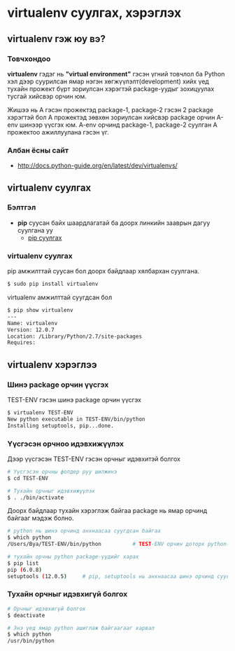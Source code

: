 # virtualenv суулгах, хэрэглэх

## virtualenv гэж юу вэ?

### Товчхондоо

**virtualenv** гэдэг нь **"virtual environment"** гэсэн үгний товчлол ба Python хэл дээр суурилсан ямар нэгэн хөгжүүлэлт(development) хийх үед тухайн прожект бүрт зориулсан хэрэгтэй package-уудыг зохицуулах тусгай хийсвэр орчин юм. 

Жишээ нь A гэсэн прожектэд package-1, package-2 гэсэн 2 package хэрэгтэй бол A прожектэд зөвхөн зориулсан хийсвэр package орчин A-env шинээр үүсгэх юм. A-env орчинд package-1, package-2 суулган A прожектоо ажиллуулана гэсэн үг.

### Албан ёсны сайт

* http://docs.python-guide.org/en/latest/dev/virtualenvs/

## virtualenv суулгах

### Бэлтгэл

* **pip** суусан байх шаардлагатай ба доорх линкийн зааврын дагуу суулгана уу
	* [pip суулгах](https://github.com/byam/it-articles/blob/master/pip-install.md)

### virtualenv суулгах

pip амжилттай суусан бол доорх байдлаар хялбархан суулгана.

```sh
$ sudo pip install virtualenv
```

virtualenv амжилттай суугдсан бол

```sh
$ pip show virtualenv
---
Name: virtualenv
Version: 12.0.7
Location: /Library/Python/2.7/site-packages
Requires:
```

## virtualenv хэрэглээ

### Шинэ package орчин үүсгэх

TEST-ENV гэсэн шинэ package орчин үүсгэх

```sh
$ virtualenv TEST-ENV
New python executable in TEST-ENV/bin/python
Installing setuptools, pip...done.
```

### Үүсгэсэн орчноо идэвхижүүлэх

Дээр үүсгэсэн TEST-ENV гэсэн орчныг идэвхитэй болгох

```sh
# Үүсгэсэн орчны фолдер руу шилжинэ
$ cd TEST-ENV

# Тухайн орчныг идэвхижүүлэх
$ . ./bin/activate
```

Доорх байдлаар тухайн хэрэглэж байгаа package нь ямар орчинд байгааг мэдэж болно.

```sh
# python нь шинэ орчинд анхнаасаа суугдсан байгаа
$ which python
/Users/Bya/TEST-ENV/bin/python			# TEST-ENV орчин доторх python-г ашиглаж байна гэсэн үг

# тухайн орчны python package-үүдийг харах 
$ pip list
pip (6.0.8)
setuptools (12.0.5)		# pip, setuptools нь анхнаасаа шинэ орчинд суугдсан байгаа

```

### Тухайн орчныг идэвхигүй болгох

```sh
# Орчныг идэвхигүй болгох
$ deactivate

# Энэ үед ямар python ашиглаж байгаагааг харвал
$ which python
/usr/bin/python
```


